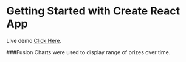 # Getting Started with Create React App

Live demo [Click Here](https://crypto-tracker-lalithyagnavlkya.netlify.app/).

###Fusion Charts were used to display range of prizes over time.
